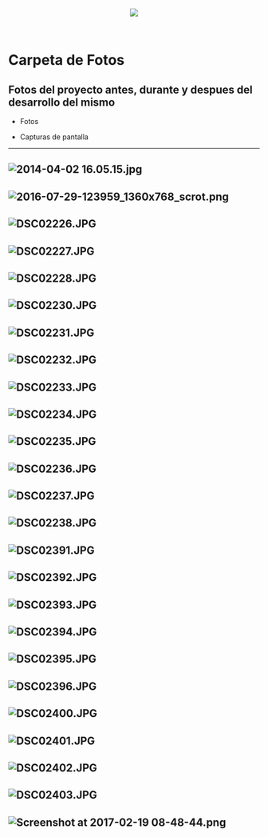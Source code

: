 <br/>
<p align="center">
  <img src="https://avatars2.githubusercontent.com/u/15052789?v=3&s=200">
</p>
<br/>

# Carpeta de Fotos

## Fotos del proyecto antes, durante y despues del desarrollo del mismo

* Fotos

* Capturas de pantalla

---
![2014-04-02 16.05.15.jpg](/Fotos/2014-04-02%2016.05.15.jpg)
---
![2016-07-29-123959_1360x768_scrot.png](/Fotos/2016-07-29-123959_1360x768_scrot.png)
---
![DSC02226.JPG](/Fotos/DSC02226.JPG)
---
![DSC02227.JPG](/Fotos/DSC02227.JPG)
---
![DSC02228.JPG](/Fotos/DSC02228.JPG)
---
![DSC02230.JPG](/Fotos/DSC02230.JPG)
---
![DSC02231.JPG](/Fotos/DSC02231.JPG)
---
![DSC02232.JPG](/Fotos/DSC02232.JPG)
---
![DSC02233.JPG](/Fotos/DSC02233.JPG)
---
![DSC02234.JPG](/Fotos/DSC02234.JPG)
---
![DSC02235.JPG](/Fotos/DSC02235.JPG)
---
![DSC02236.JPG](/Fotos/DSC02236.JPG)
---
![DSC02237.JPG](/Fotos/DSC02237.JPG)
---
![DSC02238.JPG](/Fotos/DSC02238.JPG)
---
![DSC02391.JPG](/Fotos/DSC02391.JPG)
---
![DSC02392.JPG](/Fotos/DSC02392.JPG)
---
![DSC02393.JPG](/Fotos/DSC02393.JPG)
---
![DSC02394.JPG](/Fotos/DSC02394.JPG)
---
![DSC02395.JPG](/Fotos/DSC02395.JPG)
---
![DSC02396.JPG](/Fotos/DSC02396.JPG)
---
![DSC02400.JPG](/Fotos/DSC02400.JPG)
---
![DSC02401.JPG](/Fotos/DSC02401.JPG)
---
![DSC02402.JPG](/Fotos/DSC02402.JPG)
---
![DSC02403.JPG](/Fotos/DSC02403.JPG)
---
![Screenshot at 2017-02-19 08-48-44.png](/Fotos/Screenshot%20at%202017-02-19%2008-48-44.png)
---
